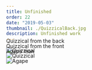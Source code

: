 ```yaml
---
title: Unfinished
order: 22
date: "2019-05-03"
thumbnail: ./QuizzicalBack.jpg
description: Unfinished work
---
```


<div class="kg-width-full">

![Quizzical](./QuizzicalBack.jpg)

<p style="margin-top: -6vw">
Quizzical from the back
</p>
</div>

<div class="kg-width-full">

![Quizzical](./QuizzicalFront.jpg)

<p style="margin-top: -6vw">
Quizzical from the front
</p>
</div>

<div class="kg-width-full">

![Agape](./Agape.jpg)

<p style="margin-top: -6vw">
Agape man
</p>
</div>

